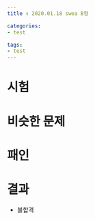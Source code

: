 ```yaml
---
title : 2020.01.18 swea B형

categories:
- test

tags:
- test
---
```


# 시험

# 비슷한 문제

# 패인


# 결과
- 불합격

